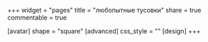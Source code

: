 +++
widget = "pages"
title = "любопытные тусовки"
share = true
commentable = true

[avatar]
  shape = "square"
[advanced]
css_style = ""
[design]
+++